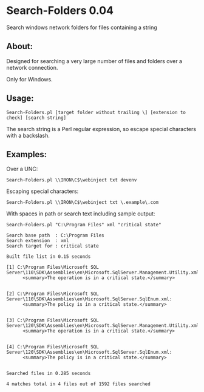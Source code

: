 # Search-Folders 0.04
Search windows network folders for files containing a string

## About:

Designed for searching a very large number of files and folders over a network connection.

Only for Windows.

## Usage:

```
Search-Folders.pl [target folder without trailing \] [extension to check] [search string]
```

The search string is a Perl regular expression, so escape special characters with a backslash.

## Examples:

Over a UNC:
```
Search-Folders.pl \\IRON\C$\webinject txt devenv
```

Escaping special characters:
```
Search-Folders.pl \\IRON\C$\webinject txt \.example\.com
```

With spaces in path or search text including sample output:
```
Search-Folders.pl "C:\Program Files" xml "critical state"

Search base path  : C:\Program Files
Search extension  : xml
Search target for : critical state

Built file list in 0.15 seconds

[1] C:\Program Files\Microsoft SQL Server\110\SDK\Assemblies\en\Microsoft.SqlServer.Management.Utility.xml:
      <summary>The operation is in a critical state.</summary>


[2] C:\Program Files\Microsoft SQL Server\110\SDK\Assemblies\en\Microsoft.SqlServer.SqlEnum.xml:
      <summary>The policy is in a critical state.</summary>


[3] C:\Program Files\Microsoft SQL Server\120\SDK\Assemblies\en\Microsoft.SqlServer.Management.Utility.xml:
      <summary>The operation is in a critical state.</summary>


[4] C:\Program Files\Microsoft SQL Server\120\SDK\Assemblies\en\Microsoft.SqlServer.SqlEnum.xml:
      <summary>The policy is in a critical state.</summary>


Searched files in 0.285 seconds

4 matches total in 4 files out of 1592 files searched

```

